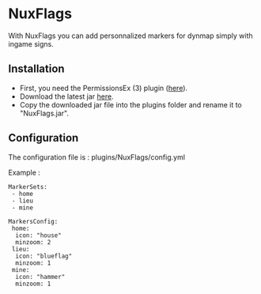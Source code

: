 NuxFlags
===========

With NuxFlags you can add personnalized markers for dynmap simply with ingame signs.


Installation
------------

* First, you need the PermissionsEx (3) plugin ([here](http://dev.bukkit.org/server-mods/permissionsex/)).
* Download the latest jar [here](https://github.com/NuxosMinecraft/NuxFlags/downloads).
* Copy the downloaded jar file into the plugins folder and rename it to "NuxFlags.jar".

Configuration
-------------

The configuration file is : plugins/NuxFlags/config.yml

Example :

    MarkerSets:
     - home
     - lieu
     - mine
	 
    MarkersConfig:
     home:
      icon: "house"
      minzoom: 2
     lieu:
      icon: "blueflag"
      minzoom: 1
     mine:
      icon: "hammer"
      minzoom: 1
